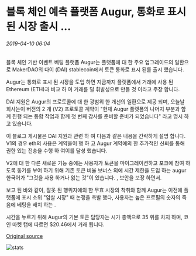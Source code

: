# 블록 체인 예측 플랫폼 Augur, 통화로 표시 된 시장 출시 ...

###### 2019-04-10 06:04

블록 체인 기반 이벤트 베팅 플랫폼 Augur는 플랫폼에 대 한 주요 업그레이드의 일환으로 MakerDAO의 다이 (DAI) stablecoin에서 토큰 통화로 표시 된를 출시 했습니다.

Augur는 통화로 표시 된 시장을 도입 하면 지금까지 플랫폼에서 거래에 사용 된 Ethereum (ETH)과 비교 하 여 거래를 덜 휘발성으로 만들 것 이라고 주장 합니다.

DAI 지원은 Augur의 프로토콜에 대 한 광범위 한 개선의 일환으로 제공 되며, 오늘날 회사는이 버전의 2 개 (V2) 프로토콜 계약이 "현재 Augur 플랫폼의 나머지 부분과 함께 진행 되는 통합 작업과 함께 첫 번째 감사를 준비할 준비가 되었습니다" 라고 명시 하 고 있습니다.

이 블로그 게시물은 DAI 지원과 관련 하 여 다음과 같은 내용을 간략하게 설명 합니다. V1의 경우 eth의 사용은 계약을이 행 하 고 Augur 계약에의 한 추가적인 신뢰를 통해 권한 있는 전송을 수행 하 여이를 달성 했습니다.

V2에 대 한 다른 새로운 기능 중에는 사용자가 토큰을 마이그레이션하고 포크에 참여 하도록 동기를 부여 하기 위해 기존 토큰 비율 보너스 외에 시간 제한을 도입 하는 augur 한국어가 "그것을 사용 하거나 잃는 것"이 있습니다. , 보안을 보장 하면서.

보고 된 바와 같이, 잘못 된 행위자에의 한 무효 시장의 착취와 함께 Augur는 이전에 플랫폼에 표시 소위 "암살 시장" 때 논쟁을 촉발 했다, 사용자는 높은 프로필의 숫자의 죽음에 베팅을 배치 하는 .

시간을 누르기 위해 Augur의 기본 토큰 담당자는 시가 총액으로 35 위를 차지 하며, 코인 마켓 캡에 따르면 $20.46에서 거래 됩니다.

[Original source](https://cointelegraph.com/news/blockchain-prediction-platform-augur-to-launch-stablecoin-dai-denominated-markets)

![stats](https://c.statcounter.com/11760860/0/a89fa40b/1/ "stats")
